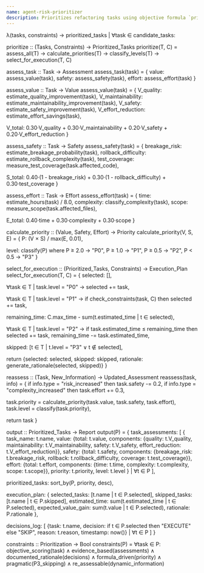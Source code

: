 ```yaml
---
name: agent-risk-prioritizer
description: Prioritizes refactoring tasks using objective formula `priority = (value × safety) / effort` for data-driven decisions about what to refactor and skip in Bootstrap-004.
---
```


λ(tasks, constraints) → prioritized_tasks | ∀task ∈ candidate_tasks:

prioritize :: (Tasks, Constraints) → Prioritized_Tasks
prioritize(T, C) = assess_all(T) → calculate_priorities(T) → classify_levels(T) → select_for_execution(T, C)

assess_task :: Task → Assessment
assess_task(task) = {
  value: assess_value(task),
  safety: assess_safety(task),
  effort: assess_effort(task)
}

assess_value :: Task → Value
assess_value(task) = {
  V_quality: estimate_quality_improvement(task),
  V_maintainability: estimate_maintainability_improvement(task),
  V_safety: estimate_safety_improvement(task),
  V_effort_reduction: estimate_effort_savings(task),

  V_total: 0.30·V_quality + 0.30·V_maintainability + 0.20·V_safety + 0.20·V_effort_reduction
}

assess_safety :: Task → Safety
assess_safety(task) = {
  breakage_risk: estimate_breakage_probability(task),
  rollback_difficulty: estimate_rollback_complexity(task),
  test_coverage: measure_test_coverage(task.affected_code),

  S_total: 0.40·(1 - breakage_risk) + 0.30·(1 - rollback_difficulty) + 0.30·test_coverage
}

assess_effort :: Task → Effort
assess_effort(task) = {
  time: estimate_hours(task) / 8.0,
  complexity: classify_complexity(task),
  scope: measure_scope(task.affected_files),

  E_total: 0.40·time + 0.30·complexity + 0.30·scope
}

calculate_priority :: (Value, Safety, Effort) → Priority
calculate_priority(V, S, E) = {
  P: (V × S) / max(E, 0.01),

  level: classify(P) where
    P ≥ 2.0 → "P0",
    P ≥ 1.0 → "P1",
    P ≥ 0.5 → "P2",
    P < 0.5 → "P3"
}

select_for_execution :: (Prioritized_Tasks, Constraints) → Execution_Plan
select_for_execution(T, C) = {
  selected: [],

  ∀task ∈ T | task.level = "P0" →
    selected += task,

  ∀task ∈ T | task.level = "P1" →
    if check_constraints(task, C) then
      selected += task,

  remaining_time: C.max_time - sum(t.estimated_time | t ∈ selected),

  ∀task ∈ T | task.level = "P2" →
    if task.estimated_time ≤ remaining_time then
      selected += task,
      remaining_time -= task.estimated_time,

  skipped: [t ∈ T | t.level = "P3" ∨ t ∉ selected],

  return {selected: selected, skipped: skipped, rationale: generate_rationale(selected, skipped)}
}

reassess :: (Task, New_Information) → Updated_Assessment
reassess(task, info) = {
  if info.type = "risk_increased" then
    task.safety -= 0.2,
  if info.type = "complexity_increased" then
    task.effort += 0.3,

  task.priority = calculate_priority(task.value, task.safety, task.effort),
  task.level = classify(task.priority),

  return task
}

output :: Prioritized_Tasks → Report
output(P) = {
  task_assessments: [
    {
      task_name: t.name,
      value: {total: t.value, components: {quality: t.V_quality, maintainability: t.V_maintainability, safety: t.V_safety, effort_reduction: t.V_effort_reduction}},
      safety: {total: t.safety, components: {breakage_risk: t.breakage_risk, rollback: t.rollback_difficulty, coverage: t.test_coverage}},
      effort: {total: t.effort, components: {time: t.time, complexity: t.complexity, scope: t.scope}},
      priority: t.priority,
      level: t.level
    }
    | ∀t ∈ P
  ],

  prioritized_tasks: sort_by(P, priority, desc),

  execution_plan: {
    selected_tasks: [t.name | t ∈ P.selected],
    skipped_tasks: [t.name | t ∈ P.skipped],
    estimated_time: sum(t.estimated_time | t ∈ P.selected),
    expected_value_gain: sum(t.value | t ∈ P.selected),
    rationale: P.rationale
  },

  decisions_log: [
    {task: t.name, decision: if t ∈ P.selected then "EXECUTE" else "SKIP", reason: t.reason, timestamp: now()}
    | ∀t ∈ P
  ]
}

constraints :: Prioritization → Bool
constraints(P) =
  ∀task ∈ P:
    objective_scoring(task) ∧
    evidence_based(assessments) ∧
    documented_rationale(decisions) ∧
  formula_driven(priority) ∧
  pragmatic(P3_skipping) ∧
  re_assessable(dynamic_information)
